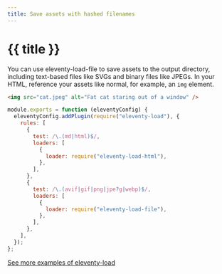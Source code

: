 ```yaml
---
title: Save assets with hashed filenames
---
```


# {{ title }}

You can use eleventy-load-file to save assets to the output directory, including text-based files like SVGs and binary files like JPEGs. In your HTML, reference your assets like normal, for example, an `img` element.

```html {data-file="index.html"}
<img src="cat.jpeg" alt="Fat cat staring out of a window" />
```

```js {data-file=".eleventy.js"}
module.exports = function (eleventyConfig) {
  eleventyConfig.addPlugin(require("eleventy-load"), {
    rules: [
      {
        test: /\.(md|html)$/,
        loaders: [
          {
            loader: require("eleventy-load-html"),
          },
        ],
      },
      {
        test: /\.(avif|gif|png|jpe?g|webp)$/,
        loaders: [
          {
            loader: require("eleventy-load-file"),
          },
        ],
      },
    ],
  });
};
```

<div class="content__links">

[See more examples of eleventy-load](/examples/)

</div>
